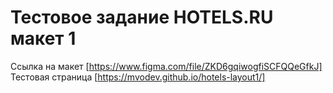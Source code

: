 # Тестовое задание HOTELS.RU макет 1
Ссылка на макет [https://www.figma.com/file/ZKD6gqiwogfiSCFQQeGfkJ]
Тестовая страница [https://mvodev.github.io/hotels-layout1/]
